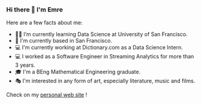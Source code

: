 ### Hi there 👋  I'm Emre 

Here are a few facts about me:

- 👨‍💻 I’m currently learning Data Science at University of San Francisco.
- 📍 I'm currently based in San Francisco.
- 💻 I'm currently working at Dictionary.com as a Data Science Intern.
- 💻 I worked as a Software Engineer in Streaming Analytics for more than 3 years.
- 🎓 I'm a BEng Mathematical Engineering graduate.
- 🎭 I'm interested in any form of art, especially literature, music and films.

Check on my [personal web site](https://www.okcular.com.tr) !

<!--
**emreokcular/emreokcular** is a ✨ _special_ ✨ repository because its `README.md` (this file) appears on your GitHub profile.

Here are some ideas to get you started:

- 🔭 I’m currently working on ...
- 🌱 I’m currently learning ...
- 👯 I’m looking to collaborate on ...
- 🤔 I’m looking for help with ...
- 💬 Ask me about ...
- 📫 How to reach me: ...
- 😄 Pronouns: ...
- ⚡ Fun fact: ...
-->
